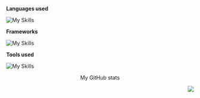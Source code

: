 **Languages used**

![My Skills](https://skillicons.dev/icons?i=c,dart,js)

**Frameworks**

![My Skills](https://skillicons.dev/icons?i=flutter,nodejs)

**Tools used**

![My Skills](https://skillicons.dev/icons?i=firebase,git,github,vscode,androidstudio)



<p align="center">
  My GitHub stats
 </p>
<p align="right">
  <img src="https://github-readme-stats.vercel.app/api?username=Buubulle&show_icons=true&theme=radical" />
</p>
